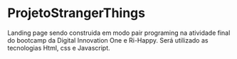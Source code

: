 # ProjetoStrangerThings
Landing page sendo construida em modo pair programing na atividade final do bootcamp da Digital Innovation One e Ri-Happy. Será utilizado as tecnologias Html, css e Javascript.
